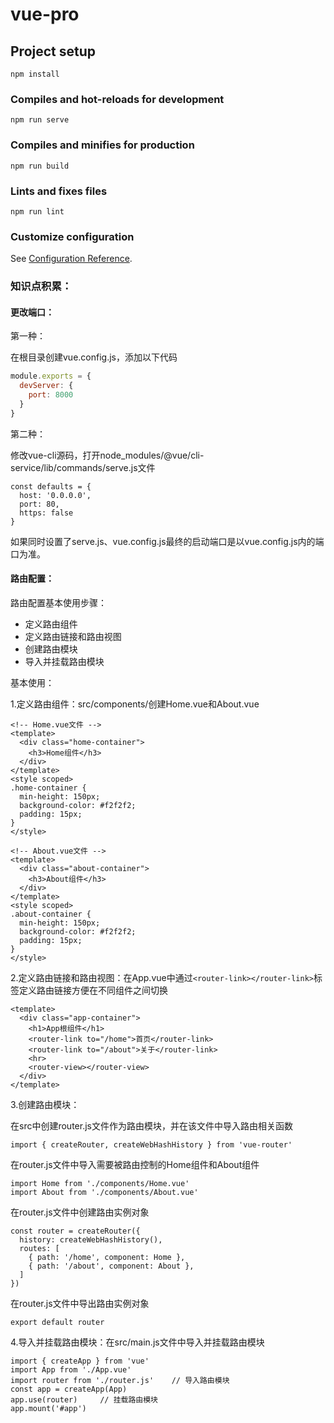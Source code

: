 # vue-pro

## Project setup
```
npm install
```

### Compiles and hot-reloads for development
```
npm run serve
```

### Compiles and minifies for production
```
npm run build
```

### Lints and fixes files
```
npm run lint
```

### Customize configuration
See [Configuration Reference](https://cli.vuejs.org/config/).

### 知识点积累：
#### 更改端口：

第一种：

在根目录创建vue.config.js，添加以下代码

```js
module.exports = {
  devServer: {
    port: 8000
  }
}
```

第二种：

修改vue-cli源码，打开node_modules/@vue/cli-service/lib/commands/serve.js文件

```
const defaults = {
  host: '0.0.0.0',
  port: 80,
  https: false
}
```

如果同时设置了serve.js、vue.config.js最终的启动端口是以vue.config.js内的端口为准。

#### 路由配置：

路由配置基本使用步骤：

- 定义路由组件
- 定义路由链接和路由视图
- 创建路由模块
- 导入并挂载路由模块

基本使用：

1.定义路由组件：src/components/创建Home.vue和About.vue

```vue
<!-- Home.vue文件 -->
<template>
  <div class="home-container">
    <h3>Home组件</h3>
  </div>
</template>
<style scoped>
.home-container {
  min-height: 150px;
  background-color: #f2f2f2;
  padding: 15px;
}
</style>

<!-- About.vue文件 -->
<template>
  <div class="about-container">
    <h3>About组件</h3>
  </div>
</template>
<style scoped>
.about-container {
  min-height: 150px;
  background-color: #f2f2f2;
  padding: 15px;
}
</style>
```

2.定义路由链接和路由视图：在App.vue中通过``<router-link></router-link>``标签定义路由链接方便在不同组件之间切换

```vue
<template>
  <div class="app-container">
    <h1>App根组件</h1>
    <router-link to="/home">首页</router-link>
    <router-link to="/about">关于</router-link>
    <hr>
    <router-view></router-view>
  </div>
</template>
```

3.创建路由模块：

在src中创建router.js文件作为路由模块，并在该文件中导入路由相关函数

```vue
import { createRouter, createWebHashHistory } from 'vue-router'
```

在router.js文件中导入需要被路由控制的Home组件和About组件

```vue
import Home from './components/Home.vue'
import About from './components/About.vue'
```

在router.js文件中创建路由实例对象

```vue
const router = createRouter({
  history: createWebHashHistory(),
  routes: [
    { path: '/home', component: Home },
    { path: '/about', component: About },
  ]
})
```

在router.js文件中导出路由实例对象

```vue
export default router
```

4.导入并挂载路由模块：在src/main.js文件中导入并挂载路由模块

```vue
import { createApp } from 'vue'
import App from './App.vue'
import router from './router.js'	// 导入路由模块
const app = createApp(App)
app.use(router)		// 挂载路由模块
app.mount('#app')
```

